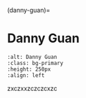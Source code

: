 <head>
  <meta charset="UTF-8">
  <meta name="description" content="Danny Guan">
  <meta name="keywords" content="blog, contributor, blog author">
</head>

(danny-guan)=

# Danny Guan

```{image} ./data/danny-guan.jpg
:alt: Danny Guan
:class: bg-primary
:height: 250px
:align: left
```

zxczxxzczczcxzc
